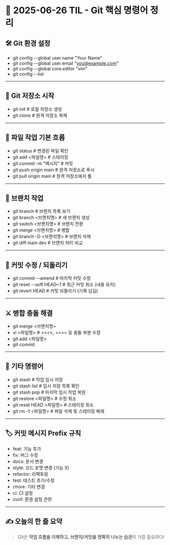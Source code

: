 # 📅 2025-06-26 TIL - Git 핵심 명령어 정리

## 🛠 Git 환경 설정
- git config --global user.name "Your Name"
- git config --global user.email "you@example.com"
- git config --global core.editor "vim"
- git config --list

---

## 📁 Git 저장소 시작
- git init                      # 로컬 저장소 생성
- git clone <repo-url>         # 원격 저장소 복제

---

## 📄 파일 작업 기본 흐름
- git status                   # 변경된 파일 확인
- git add <파일명>             # 스테이징
- git commit -m "메시지"       # 커밋
- git push origin main         # 원격 저장소로 푸시
- git pull origin main         # 원격 저장소에서 풀

---

## 🌿 브랜치 작업
- git branch                   # 브랜치 목록 보기
- git branch <브랜치명>        # 새 브랜치 생성
- git switch <브랜치명>        # 브랜치 전환
- git merge <브랜치명>         # 병합
- git branch -D <브랜치명>     # 브랜치 삭제
- git diff main dev            # 브랜치 차이 비교

---

## 🔁 커밋 수정 / 되돌리기
- git commit --amend           # 마지막 커밋 수정
- git reset --soft HEAD~1      # 최근 커밋 취소 (내용 유지)
- git revert HEAD              # 커밋 되돌리기 (기록 남김)

---

## ⚔️ 병합 충돌 해결
- git merge <브랜치명>
- vi <파일명>                  # <<<<, ==== 등 충돌 부분 수정
- git add <파일명>
- git commit

---

## 🧼 기타 명령어
- git stash                    # 작업 임시 저장
- git stash list               # 임시 저장 목록 확인
- git stash pop                # 마지막 임시 작업 복원
- git restore <파일명>         # 수정 취소
- git reset HEAD <파일명>      # 스테이징 취소
- git rm -f <파일명>           # 파일 삭제 및 스테이징 해제

---

## 🏷 커밋 메시지 Prefix 규칙
- feat: 기능 추가
- fix: 버그 수정
- docs: 문서 변경
- style: 코드 포맷 변경 (기능 X)
- refactor: 리팩토링
- test: 테스트 추가/수정
- chore: 기타 변경
- ci: CI 설정
- conf: 환경 설정 관련

---

## ✍️ 오늘의 한 줄 요약
> Git은 **작업 흐름을 이해하고, 브랜치/커밋을 명확히 나누는 습관**이 가장 중요하다!

